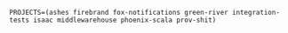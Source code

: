 `PROJECTS=(ashes firebrand fox-notifications green-river integration-tests isaac middlewarehouse phoenix-scala prov-shit)`
